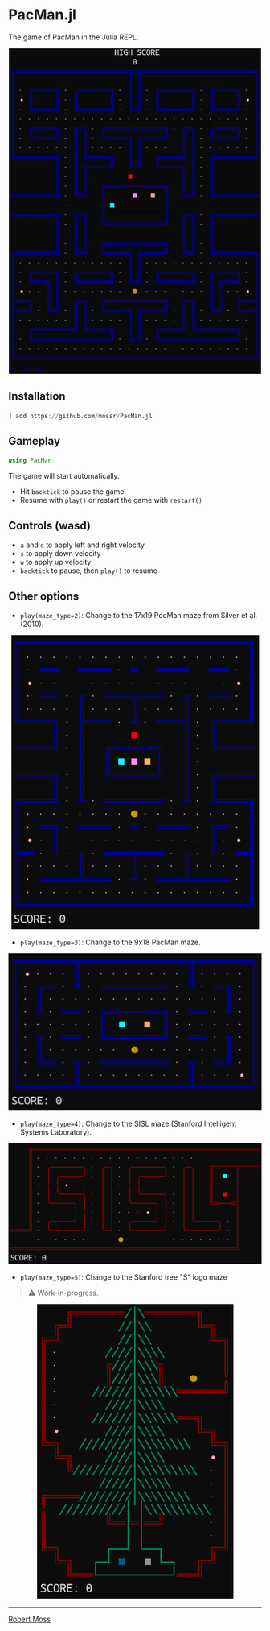 # PacMan.jl 

The game of PacMan in the Julia REPL.

<p align="center">
  <img src="./img/pacman.gif">
</p>


## Installation
```julia
] add https://github.com/mossr/PacMan.jl
```

## Gameplay
```julia
using PacMan
```
The game will start automatically.
- Hit `backtick` to pause the game.
- Resume with `play()` or restart the game with `restart()`



## Controls (wasd)
* `a` and `d` to apply left and right velocity
* `s` to apply down velocity
* `w` to apply up velocity
* `backtick` to pause, then `play()` to resume



## Other options
- `play(maze_type=2)`: Change to the 17x19 PocMan maze from Silver et al. (2010).

<p align="center">
  <img src="./img/pacman-maze2.png">
</p>


- `play(maze_type=3)`: Change to the 9x18 PacMan maze.

<p align="center">
  <img src="./img/pacman-maze3.png">
</p>


- `play(maze_type=4)`: Change to the SISL maze (Stanford Intelligent Systems Laboratory).

<p align="center">
  <img src="./img/pacman-maze4.png">
</p>


- `play(maze_type=5)`: Change to the Stanford tree "S" logo maze

> ⚠ Work-in-progress.

<p align="center">
  <img src="./img/pacman-maze5.png">
</p>


---
[Robert Moss](http://robert-moss.com/)
